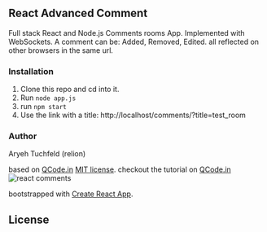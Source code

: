 ## React Advanced Comment

Full stack React and Node.js Comments rooms App. Implemented with WebSockets.
A comment can be: Added, Removed, Edited. all reflected on other browsers in the same url.

### Installation

1.  Clone this repo and cd into it.
2.  Run `node app.js`
3.  run `npm start`
4.  Use the link with a title: http://localhost/comments/?title=test_room

### Author

Aryeh Tuchfeld (relion)

based on [QCode.in](http://www.qcode.in)
[MIT license](http://opensource.org/licenses/MIT).
checkout the tutorial on [QCode.in](https://www.qcode.in/learn-react-by-creating-a-comment-app)
![react comments](https://i2.wp.com/www.qcode.in/wp-content/uploads/2018/07/react-comment-app.png?resize=1200%2C811&ssl=1)

bootstrapped with [Create React App](https://github.com/facebookincubator/create-react-app).

## License
